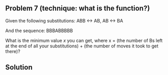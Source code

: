 ## Problem 7 (technique: what is the function?)

Given the following substitutions:
  ABB <-> AB, AB <-> BA

And the sequence: BBBABBBBB

What is the minimum value *x* you can get, where x = (the number of Bs left at the end of all your substitutions) + (the number of moves it took to get there)?

## Solution
